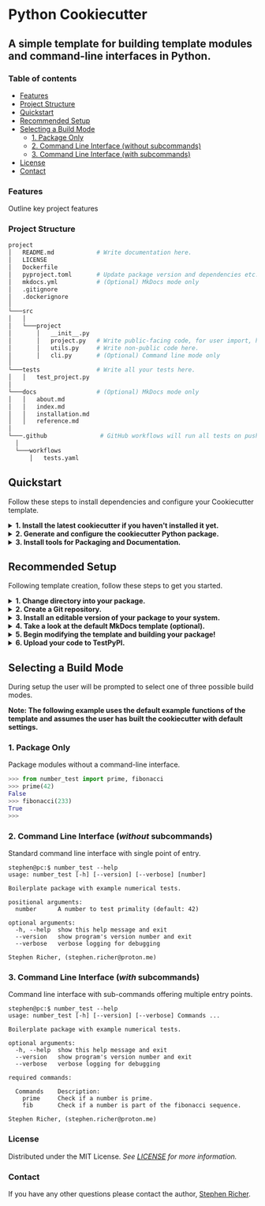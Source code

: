 # Python Cookiecutter

## A simple template for building template modules and command-line interfaces in Python.

### Table of contents
  * [Features](#features)
  * [Project Structure](#project-structure)
  * [Quickstart](#quickstart)
  * [Recommended Setup](#recommended-setup)
  * [Selecting a Build Mode](#selecting-a-build-mode)
    * [1. Package Only](#1-package-only)
    * [2. Command Line Interface (without subcommands)](#2-command-line-interface-without-subcommands)
    * [3. Command Line Interface (with subcommands)](#3-command-line-interface-with-subcommands)
  * [License](#license)
  * [Contact](#contact)


### Features
Outline key project features

### Project Structure
```bash
project
│   README.md            # Write documentation here.
│   LICENSE    
│   Dockerfile
│   pyproject.toml       # Update package version and dependencies etc.
│   mkdocs.yml           # (Optional) MkDocs mode only
│   .gitignore
│   .dockerignore
│   
└───src
│   │
│   └───project
│       │   __init__.py
│       │   project.py   # Write public-facing code, for user import, here.
│       │   utils.py     # Write non-public code here.
│       │   cli.py       # (Optional) Command line mode only
│   
└───tests                # Write all your tests here.
│   │   test_project.py
│   
└───docs                 # (Optional) MkDocs mode only
│   │   about.md
│   │   index.md
│   │   installation.md
│   │   reference.md
│  
└───.github               # GitHub workflows will run all tests on push.
  │
  └───workflows
      │   tests.yaml
```


## Quickstart
Follow these steps to install dependencies and configure your Cookiecutter template.

<details>
  <summary><strong>1. Install the latest cookiecutter if you haven't installed it yet.</strong></summary>

  Unix/macOS
  ```bash
  python3 -m pip install --upgrade cookiecutter
  ```

  Windows
  ```bash
  py -m pip install --upgrade cookiecutter
  ```
</details>


<details>
  <summary><strong>2. Generate and configure the cookiecutter Python package.</strong></summary>

  ```bash
  cookiecutter https://github.com/StephenRicher/python-cookie.git
  ```
</details>


<details>
  <summary><strong>3. Install tools for Packaging and Documentation.</strong></summary>

  Unix/macOS
  ```bash
  python3 -m pip install --upgrade twine setuptools mkdocs mkdocstrings[python]
  ```

  Windows
  ```bash
  py -m pip install --upgrade twine setuptools mkdocs mkdocstrings[python]
  ```
</details>


## Recommended Setup
Following template creation, follow these steps to get you started.

<details>
  <summary><strong>1. Change directory into your package.</strong></summary>

  Unix/macOS
  ```bash
  cd package_name
  ```

  Windows
  ```bash
  cd package_name
  ```
</details>

<details>
  <summary><strong>2. Create a Git repository.</strong></summary>

  ```bash
  git init
  git add .
  git commit -m "Initial commit"
  ```
</details>

<details>
  <summary><strong>3. Install an editable version of your package to your system.</strong></summary>

  Unix/macOS
  ```bash
  python3 -m pip install .
  ```

  Windows
  ```bash
  py -m pip install .
  ```
</details>

<details>
  <summary><strong>4. Take a look at the default MkDocs template (optional).</strong></summary>

  ```bash
  mkdocs serve
  ```
</details>

<details>
  <summary><strong>5. Begin modifying the template and building your package!</strong></summary>

  ```python
  def hello(name: str = 'World') -> str:
      """Say hello.

      Args:
          name: Who to say hello to.

      Returns:
          A friendly hello.

      """
      return f'Hello {name}'
  ```
</details>

<details>
  <summary><strong>6. Upload your code to TestPyPI.</strong></summary>

  Unix/macOS
  ```bash
  python3 -m build
  python3 -m twine upload --repository testpypi dist/*
  ```
  Windows
  ```bash
  py -m build
  py -m twine upload --repository testpypi dist/*
  ```
</details>


## Selecting a Build Mode
During setup the user will be prompted to select one of three possible build modes.

**Note: The following example uses the default example functions of the template and assumes the user has built the cookiecutter with default settings.**

### 1. Package Only
Package modules without a command-line interface.

```python
>>> from number_test import prime, fibonacci
>>> prime(42)
False
>>> fibonacci(233)
True
>>>
```


### 2. Command Line Interface (_without_ subcommands)
Standard command line interface with single point of entry.

```console
stephen@pc:$ number_test --help
usage: number_test [-h] [--version] [--verbose] [number]

Boilerplate package with example numerical tests.

positional arguments:
  number      A number to test primality (default: 42)

optional arguments:
  -h, --help  show this help message and exit
  --version   show program's version number and exit
  --verbose   verbose logging for debugging

Stephen Richer, (stephen.richer@proton.me)
```


### 3. Command Line Interface (_with_ subcommands)
Command line interface with sub-commands offering multiple entry points.

```console
stephen@pc:$ number_test --help
usage: number_test [-h] [--version] [--verbose] Commands ...

Boilerplate package with example numerical tests.

optional arguments:
  -h, --help  show this help message and exit
  --version   show program's version number and exit
  --verbose   verbose logging for debugging

required commands:

  Commands    Description:
    prime     Check if a number is prime.
    fib       Check if a number is part of the fibonacci sequence.

Stephen Richer, (stephen.richer@proton.me)
```


### License
Distributed under the MIT License. _See [LICENSE](./LICENSE) for more information._


### Contact
If you have any other questions please contact the author, [Stephen Richer](mailto:stephen.richer@proton.me?subject=[GitHub]%20python-cookie).
